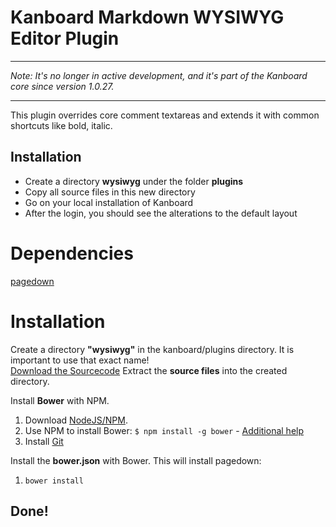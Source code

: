 Kanboard Markdown WYSIWYG Editor Plugin
=======================

----

_Note: It's no longer in active development, and it's part of the Kanboard core since version 1.0.27._

----

This plugin overrides core comment textareas and extends it with common shortcuts like bold, italic.

Installation
------------

- Create a directory **wysiwyg** under the folder **plugins**
- Copy all source files in this new directory
- Go on your local installation of Kanboard
- After the login, you should see the alterations to the default layout

# Dependencies
 
[pagedown](https://github.com/ujifgc/pagedown)
 
# Installation
 
Create a directory **"wysiwyg"** in the kanboard/plugins directory. It is important to use that exact name!  
[Download the Sourcecode](https://github.com/sebastiantiede/kanboard-plugin-wysiwyg/archive/master.zip)
Extract the **source files** into the created directory.
 
Install **Bower** with NPM.
1. Download [NodeJS/NPM](https://nodejs.org/).
2. Use NPM to install Bower: `$ npm install -g bower` - [Additional help](https://www.npmjs.com/package/bower)
3. Install [Git](https://git-scm.com/downloads)
 
Install the **bower.json** with Bower. This will install pagedown:
1. `bower install`
 
## Done!
